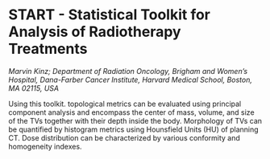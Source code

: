# START - Statistical Toolkit for Analysis of Radiotherapy Treatments
_Marvin Kinz; Department of Radiation Oncology, Brigham and Women’s Hospital, Dana-Farber Cancer Institute, Harvard Medical School, Boston, MA 02115, USA_

Using this toolkit. topological metrics can be evaluated using principal component analysis and encompass the center of mass, volume, and size of the TVs together with their depth inside the body. Morphology of TVs can be quantified by histogram metrics using Hounsfield Units (HU) of planning CT. Dose distribution can be characterized by various conformity and homogeneity indexes.

